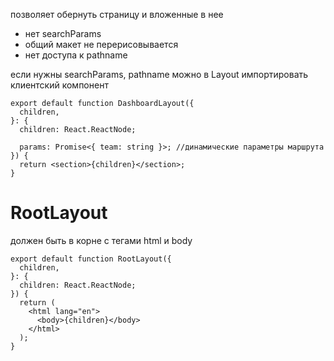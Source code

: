 позволяет обернуть страницу и вложенные в нее

- нет searchParams
- общий макет не перерисовывается
- нет доступа к pathname

если нужны searchParams, pathname можно в Layout импортировать клиентский компонент

```tsx
export default function DashboardLayout({
  children,
}: {
  children: React.ReactNode;

  params: Promise<{ team: string }>; //динамические параметры маршрута
}) {
  return <section>{children}</section>;
}
```

# RootLayout

должен быть в корне с тегами html и body

```tsx
export default function RootLayout({
  children,
}: {
  children: React.ReactNode;
}) {
  return (
    <html lang="en">
      <body>{children}</body>
    </html>
  );
}
```
